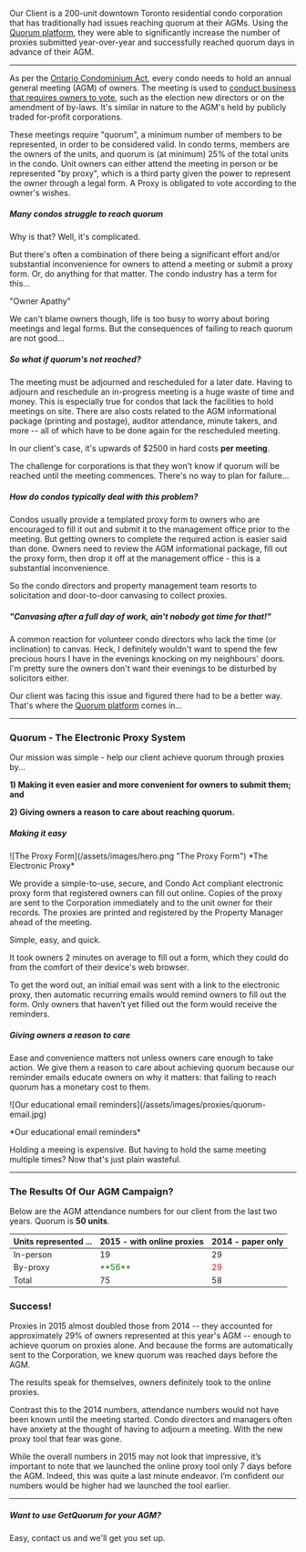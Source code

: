 Our Client is a 200-unit downtown Toronto residential condo corporation that has traditionally had issues reaching quorum at their AGMs. Using the [Quorum platform](http://getquorum.com), they were able to significantly increase the number of proxies submitted year-over-year and successfully reached quorum days in advance of their AGM.

---

As per the [Ontario Condominium Act](http://www.ontario.ca/laws/statute/98c19), every condo needs to hold an annual general meeting (AGM) of owners. The meeting is used to [conduct business that requires owners to vote](http://www.condoinformation.ca/owners-meetings-voting), such as the election new directors or on the amendment of by-laws. It's similar in nature to the AGM's held by publicly traded for-profit corporations.

These meetings require "quorum", a minimum number of members to be represented, in order to be considered valid. In condo terms, members are the owners of the units, and quorum is (at minimum) 25% of the total units in the condo. Unit owners can either attend the meeting in person or be represented "by proxy", which is a third party given the power to represent the owner through a legal form. A Proxy is obligated to vote according to the owner's wishes.

##### Many condos struggle to reach quorum

Why is that? Well, it's complicated.

But there's often a combination of there being a significant effort and/or substantial inconvenience for owners to attend a meeting or submit a proxy form. Or, do anything for that matter. The condo industry has a term for this...

"Owner Apathy"

We can't blame owners though, life is too busy to worry about boring meetings and legal forms. But the consequences of failing to reach quorum are not good...

##### So what if quorum's not reached?
The meeting must be adjourned and rescheduled for a later date. Having to adjourn and reschedule an in-progress meeting is a huge waste of time and money. This is especially true for condos that lack the facilities to hold meetings on site. There are also costs related to the AGM informational package (printing and postage), auditor attendance, minute takers, and more -- all of which have to be done again for the rescheduled meeting.

In our client's case, it's upwards of $2500 in hard costs **per meeting**.

The challenge for corporations is that they won't know if quorum will be reached until the meeting commences. There's no way to plan for failure...

##### How do condos typically deal with this problem?

Condos usually provide a templated proxy form to owners who are encouraged to fill it out and submit it to the management office prior to the meeting. But getting owners to complete the required action is easier said than done. Owners need to review the AGM informational package, fill out the proxy form, then drop it off at the management office - this is a substantial inconvenience.

So the condo directors and property management team resorts to solicitation and door-to-door canvasing to collect proxies.

##### *"Canvasing after a full day of work, ain't nobody got time for that!"*

A common reaction for volunteer condo directors who lack the time (or inclination) to canvas. Heck, I definitely wouldn't want to spend the few precious hours I have in the evenings knocking on my neighbours' doors. I'm pretty sure the owners don't want their evenings to be disturbed by solicitors either.

Our client was facing this issue and figured there had to be a better way. That's where the [Quorum platform](http://getquorum.com) comes in...

---

### Quorum - The Electronic Proxy System

Our mission was simple - help our client achieve quorum through proxies by...

**1) Making it even easier and more convenient for owners to submit them; and**

**2) Giving owners a reason to care about reaching quorum.**

##### Making it easy
<div class="flex">
![The Proxy Form](/assets/images/hero.png "The Proxy Form")
*The Electronic Proxy*
</div>

We provide a simple-to-use, secure, and Condo Act compliant electronic proxy form that registered owners can fill out online. Copies of the proxy are sent to the Corporation immediately and to the unit owner for their records. The proxies are printed and registered by the Property Manager ahead of the meeting.

Simple, easy, and quick.

It took owners 2 minutes on average to fill out a form, which they could do from the comfort of their device's web browser.

To get the word out, an initial email was sent with a link to the electronic proxy, then automatic recurring emails would remind owners to fill out the form. Only owners that haven’t yet filled out the form would receive the reminders.

##### Giving owners a reason to care
Ease and convenience matters not unless owners care enough to take action. We give them a reason to care about achieving quorum because our reminder emails educate owners on why it matters: that failing to reach quorum has a monetary cost to them.

<div class="flex">
![Our educational email reminders](/assets/images/proxies/quorum-email.jpg)
<p class="image-caption">*Our educational email reminders*</p>
</div>

Holding a meeing is expensive. But having to hold the same meeting multiple times? Now that's just plain wasteful.

---

### The Results Of Our AGM Campaign?

Below are the AGM attendance numbers for our client from the last two years. Quorum is **50 units**.

<table class="striped">
  <thead>
    <tr>
        <th data-field="id">Units represented ...</th>
        <th data-field="2015">2015 - with online proxies</th>
        <th data-field="2014">2014 - paper only</th>
    </tr>
  </thead>
  <tbody>
    <tr><td>In-person</td><td>19</td><td>29</td></tr>
    <tr><td>By-proxy</td><td style="color: green">**56**</td><td style="color: red">29</td></tr>
    <tr><td>Total</td><td>75</td><td>58</td></tr>    
  </tbody>
</table>


### Success!

Proxies in 2015 almost doubled those from 2014 -- they accounted for approximately 29% of owners represented at this year's AGM -- enough to achieve quorum on proxies alone. And because the forms are automatically sent to the Corporation, we knew quorum was reached days before the AGM.

The results speak for themselves, owners definitely took to the online proxies.

Contrast this to the 2014 numbers, attendance numbers would not have been known until the meeting started. Condo directors and managers often have anxiety at the thought of having to adjourn a meeting. With the new proxy tool that fear was gone.

While the overall numbers in 2015 may not look that impressive, it’s important to note that we launched the online proxy tool only 7 days before the AGM. Indeed, this was quite a last minute endeavor. I’m confident our numbers would be higher had we launched the tool earlier.

---

##### Want to use GetQuorum for your AGM?
Easy, contact us and we'll get you set up.
